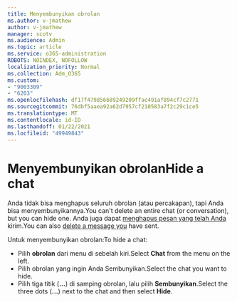 ```yaml
---
title: Menyembunyikan obrolan
ms.author: v-jmathew
author: v-jmathew
manager: scotv
ms.audience: Admin
ms.topic: article
ms.service: o365-administration
ROBOTS: NOINDEX, NOFOLLOW
localization_priority: Normal
ms.collection: Adm_O365
ms.custom:
- "9003309"
- "6203"
ms.openlocfilehash: df17f479856689249209ffac491af894cf7c2771
ms.sourcegitcommit: 76dbf5aaea92a62d7957cf210583a7f2c29c1ce5
ms.translationtype: MT
ms.contentlocale: id-ID
ms.lasthandoff: 01/22/2021
ms.locfileid: "49949843"
---
```

# <a name="hide-a-chat"></a><span data-ttu-id="111cd-102">Menyembunyikan obrolan</span><span class="sxs-lookup"><span data-stu-id="111cd-102">Hide a chat</span></span>

<span data-ttu-id="111cd-103">Anda tidak bisa menghapus seluruh obrolan (atau percakapan), tapi Anda bisa menyembunyikannya.</span><span class="sxs-lookup"><span data-stu-id="111cd-103">You can't delete an entire chat (or conversation), but you can hide one.</span></span> <span data-ttu-id="111cd-104">Anda juga dapat [menghapus pesan yang telah Anda](https://support.office.com/client/delete-a-message-you-have-sent-67bd76a5-04e7-46ea-9ef0-5800865cb8f3) kirim.</span><span class="sxs-lookup"><span data-stu-id="111cd-104">You can also [delete a message you](https://support.office.com/client/delete-a-message-you-have-sent-67bd76a5-04e7-46ea-9ef0-5800865cb8f3) have sent.</span></span>

<span data-ttu-id="111cd-105">Untuk menyembunyikan obrolan:</span><span class="sxs-lookup"><span data-stu-id="111cd-105">To hide a chat:</span></span>

- <span data-ttu-id="111cd-106">Pilih **obrolan** dari menu di sebelah kiri.</span><span class="sxs-lookup"><span data-stu-id="111cd-106">Select **Chat** from the menu on the left.</span></span>
- <span data-ttu-id="111cd-107">Pilih obrolan yang ingin Anda Sembunyikan.</span><span class="sxs-lookup"><span data-stu-id="111cd-107">Select the chat you want to hide.</span></span>
- <span data-ttu-id="111cd-108">Pilih tiga titik (**...**) di samping obrolan, lalu pilih **Sembunyikan**.</span><span class="sxs-lookup"><span data-stu-id="111cd-108">Select the three dots (**...**) next to the chat and then select **Hide**.</span></span>
